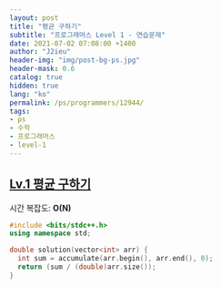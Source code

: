 ```yaml
---
layout: post
title: "평균 구하기"
subtitle: "프로그래머스 Level 1 - 연습문제"
date: 2021-07-02 07:08:00 +1400
author: "J2ieu"
header-img: "img/post-bg-ps.jpg"
header-mask: 0.6
catalog: true
hidden: true
lang: "ko"
permalink: /ps/programmers/12944/
tags:
- ps
- 수학
- 프로그래머스
- level-1
---
```


## [Lv.1 평균 구하기](https://programmers.co.kr/learn/courses/30/lessons/12944)

시간 복잡도: **O(N)**

```cpp
#include <bits/stdc++.h>
using namespace std;

double solution(vector<int> arr) {
  int sum = accumulate(arr.begin(), arr.end(), 0);
  return (sum / (double)arr.size());
}
```